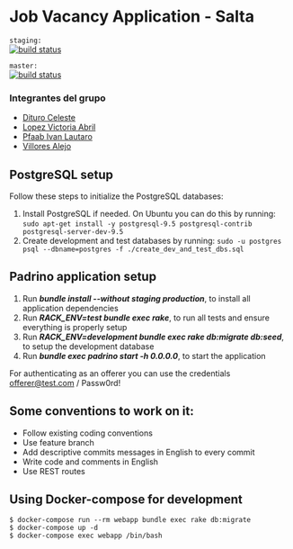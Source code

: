 Job Vacancy Application - Salta
===============================

`staging:`\
[![build status](https://gitlab.com/fiuba-memo2/jobvacancy/badges/staging/pipeline.svg)](https://gitlab.com/fiuba-memo2/tp1/salta/-/commits/staging)

`master:`\
[![build status](https://gitlab.com/fiuba-memo2/jobvacancy/badges/master/pipeline.svg)](https://gitlab.com/fiuba-memo2/tp1/salta/-/commits/master)

### Integrantes del grupo
* [Dituro Celeste](https://gitlab.com/celedituro)
* [Lopez Victoria Abril](https://gitlab.com/vickyylopezz)
* [Pfaab Ivan Lautaro](https://gitlab.com/ipfaab)
* [Villores Alejo](https://gitlab.com/alejovillores)

## PostgreSQL setup

Follow these steps to initialize the PostgreSQL databases:

1. Install PostgreSQL if needed. On Ubuntu you can do this by running:
`sudo apt-get install -y postgresql-9.5 postgresql-contrib postgresql-server-dev-9.5`
1. Create development and test databases by running:
`sudo -u postgres psql --dbname=postgres -f ./create_dev_and_test_dbs.sql`

## Padrino application setup

1. Run **_bundle install --without staging production_**, to install all application dependencies
1. Run **_RACK_ENV=test bundle exec rake_**, to run all tests and ensure everything is properly setup
1. Run **_RACK_ENV=development bundle exec rake db:migrate db:seed_**, to setup the development database
1. Run **_bundle exec padrino start -h 0.0.0.0_**, to start the application

For authenticating as an offerer you can use the credentials offerer@test.com / Passw0rd!

## Some conventions to work on it:

* Follow existing coding conventions
* Use feature branch
* Add descriptive commits messages in English to every commit
* Write code and comments in English
* Use REST routes


## Using Docker-compose for development

```
$ docker-compose run --rm webapp bundle exec rake db:migrate
$ docker-compose up -d
$ docker-compose exec webapp /bin/bash
```